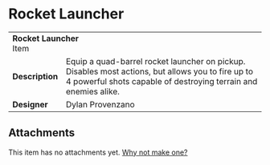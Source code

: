 # Rocket Launcher
<table>
  <tbody>
    <tr>
      <td colspan="2">
        <b>Rocket Launcher</b>
        <section>Item</section>
      </td>
    </tr>
    <tr>
      <td>
        <b>Description</b>
      </td>
      <td>Equip a quad-barrel rocket launcher on pickup. Disables most actions, but allows you to fire up to 4 powerful shots capable of destroying terrain and enemies alike.</td>
    </tr>
    <tr>
      <td>
        <b>Designer</b>
      </td>
      <td>Dylan Provenzano</td>
    </tr>
  </tbody>
<table>

## Attachments
This item has no attachments yet. [Why not make one?](https://github.com/DemoDemons/design/issues/new)